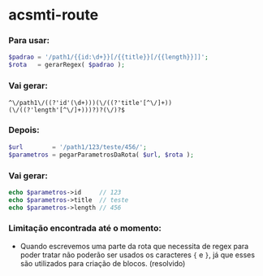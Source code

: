 # acsmti-route

### Para usar:

```php
$padrao = '/path1/{{id:\d+}}[/{{title}}[/{{length}}]]';
$rota   = gerarRegex( $padrao );
```

### Vai gerar:

```
^\/path1\/((?'id'(\d+)))(\/((?'title'[^\/]+))(\/((?'length'[^\/]+)))?)?(\/)?$
```

### Depois:

```php
$url        = '/path1/123/teste/456/';
$parametros = pegarParametrosDaRota( $url, $rota );
```

### Vai gerar:

```php
echo $parametros->id     // 123
echo $parametros->title  // teste
echo $parametros->length // 456
```

### Limitação encontrada até o momento:

- Quando escrevemos uma parte da rota que necessita de regex para poder tratar não poderão ser usados os caracteres `{` e `}`, já que esses são utilizados para criação de blocos. (resolvido)